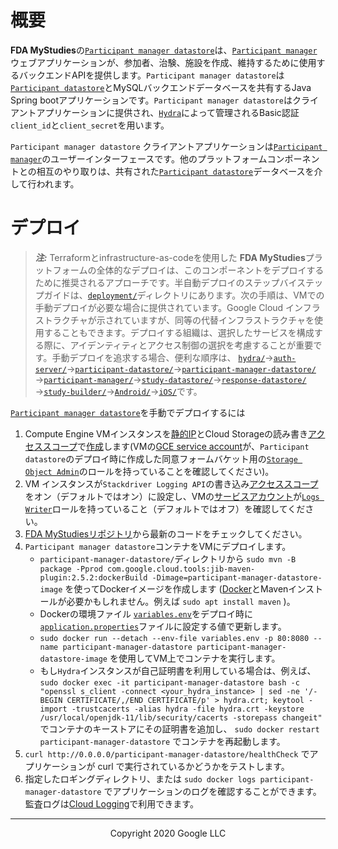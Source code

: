<!--
 Copyright 2020 Google LLC
 Use of this source code is governed by an MIT-style
 license that can be found in the LICENSE file or at
 https://opensource.org/licenses/MIT.
-->

# 概要
**FDA MyStudies**の[`Participant manager datastore`](/participant-manager-datastore/)は、[`Participant manager`](/participant-manager/)ウェブアプリケーションが、参加者、治験、施設を作成、維持するために使用するバックエンドAPIを提供します。`Participant manager datastore`は[`Participant datastore`](/participant-datastore/)とMySQLバックエンドデータベースを共有するJava Spring bootアプリケーションです。`Participant manager datastore`はクライアントアプリケーションに提供され、[`Hydra`](/hydra/)によって管理されるBasic認証`client_id`と`client_secret`を用います。
 
`Participant manager datastore` クライアントアプリケーションは[`Participant manager`](/participant-manager/)のユーザーインターフェースです。他のプラットフォームコンポーネントとの相互のやり取りは、共有された[`Participant datastore`](/participant-datastore/)データベースを介して行われます。

# デプロイ
> **_注:_** Terraformとinfrastructure-as-codeを使用した **FDA MyStudies**プラットフォームの全体的なデプロイは、このコンポーネントをデプロイするために推奨されるアプローチです。半自動デプロイのステップバイステップガイドは、[`deployment/`](/deployment)ディレクトリにあります。次の手順は、VMでの手動デプロイが必要な場合に提供されています。Google Cloud インフラストラクチャが示されていますが、同等の代替インフラストラクチャを使用することもできます。デプロイする組織は、選択したサービスを構成する際に、アイデンティティとアクセス制御の選択を考慮することが重要です。手動デプロイを追求する場合、便利な順序は、 [`hydra/`](/hydra)&rarr;[`auth-server/`](/auth-server/)&rarr;[`participant-datastore/`](/participant-datastore/)&rarr;[`participant-manager-datastore/`](/participant-manager-datastore/)&rarr;[`participant-manager/`](/participant-manager/)&rarr;[`study-datastore/`](/study-datastore/)&rarr;[`response-datastore/`](/response-datastore/)&rarr;[`study-builder/`](/study-builder/)&rarr;[`Android/`](/Android/)&rarr;[`iOS/`](/iOS/)です。
 
[`Participant manager datastore`](/participant-manager-datastore/)を手動でデプロイするには
1. Compute Engine VMインスタンスを[静的IP](https://cloud.google.com/compute/docs/ip-addresses/reserve-static-internal-ip-address)とCloud Storageの読み書き[アクセススコープ](https://cloud.google.com/compute/docs/access/service-accounts#accesscopesiam)で[作成](https://cloud.google.com/compute/docs/instances/create-start-instance)します(VMの[GCE service account](https://cloud.google.com/compute/docs/access/service-accounts#default_service_account)が、`Participant datastore`のデプロイ時に作成した同意フォームバケット用の[`Storage Object Admin`](https://cloud.google.com/storage/docs/access-control/iam-roles)のロールを持っていることを確認してください)。
1. VM インスタンスが`Stackdriver Logging API`の書き込み[アクセススコープ](https://cloud.google.com/compute/docs/access/service-accounts#accesscopesiam)をオン（デフォルトではオン）に設定し、VMの[サービスアカウント](https://cloud.google.com/compute/docs/access/service-accounts#default_service_account)が[`Logs Writer`](https://cloud.google.com/logging/docs/access-control)ロールを持っていること（デフォルトではオフ）を確認してください。
1. [FDA MyStudiesリポジトリ](https://github.com/GoogleCloudPlatform/fda-mystudies/)から最新のコードをチェックしてください。
1. `Participant manager datastore`コンテナをVMにデプロイします。
    -    `participant-manager-datastore/`ディレクトリから `sudo mvn -B package -Pprod com.google.cloud.tools:jib-maven-plugin:2.5.2:dockerBuild -Dimage=participant-manager-datastore-image` を使ってDockerイメージを作成します
    ([Docker](https://docs.docker.com/engine/install/debian/)とMavenインストールが必要かもしれません。例えば `sudo apt install maven` )。
    -    Dockerの環境ファイル [`variables.env`](variables.env)をデプロイ時に[`application.properties`](participant-manager-service/src/main/resources/application.properties)ファイルに設定する値で更新します。
    -    `sudo docker run --detach --env-file variables.env -p 80:8080 --name participant-manager-datastore participant-manager-datastore-image` を使用してVM上でコンテナを実行します。
    -    もし`Hydra`インスタンスが自己証明書を利用している場合は、例えば、 `sudo docker exec -it participant-manager-datastore bash -c "openssl s_client -connect <your_hydra_instance> | sed -ne '/-BEGIN CERTIFICATE/,/END CERTIFICATE/p' > hydra.crt; keytool -import -trustcacerts -alias hydra -file hydra.crt -keystore /usr/local/openjdk-11/lib/security/cacerts -storepass changeit"` でコンテナのキーストアにその証明書を追加し、 `sudo docker restart participant-manager-datastore` でコンテナを再起動します。
1. `curl http://0.0.0.0/participant-manager-datastore/healthCheck` でアプリケーションが curl で実行されているかどうかをテストします。 
1. 指定したロギングディレクトリ、または `sudo docker logs participant-manager-datastore` でアプリケーションのログを確認することができます。監査ログは[Cloud Logging](https://cloud.google.com/logging)で利用できます。

***
<p align="center">Copyright 2020 Google LLC</p>
